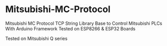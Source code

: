 # Mitsubishi-MC-Protocol
Mitsubishi MC Protocol TCP String Library Base to Control Mitsubishi PLCs With Arduino Framework Tested on ESP8266 &amp; ESP32 Boards


Tested on Mitsubishi Q series




